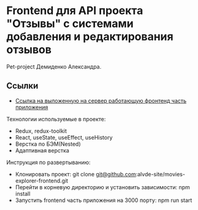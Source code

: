 # Frontend для API проекта "Отзывы" с системами добавления и редактирования отзывов
Pet-project Демиденко Александра. 

## Ссылки
* [Ссылка на выложенную на сервер работающую фронтенд часть приложения](https://alvde-mesto.nomoredomains.sbs/)

Технологии используемые в проекте:
* Redux, redux-toolkit
* React, useState, useEffect, useHistory
* Верстка по БЭМ(Nested)
* Адаптивная верстка

Инструкция по развертыванию:
* Клонировать проект: git clone git@github.com:alvde-site/movies-explorer-frontend.git
* Перейти в корневую директорию и установить зависимости: npm install
* Запустить frontend часть приложения на 3000 порту: npm run start
